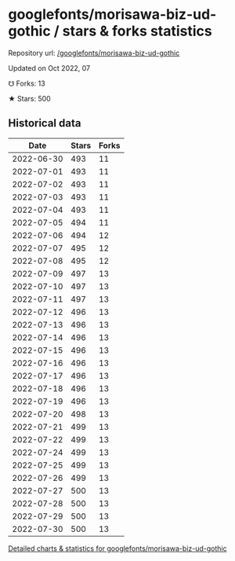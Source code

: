 # googlefonts/morisawa-biz-ud-gothic / stars & forks statistics

Repository url: [/googlefonts/morisawa-biz-ud-gothic](https://github.com/googlefonts/morisawa-biz-ud-gothic)

Updated on Oct 2022, 07

☋ Forks: 13

★ Stars: 500

## Historical data
| Date | Stars | Forks |
|------|-------|-------|
| 2022-06-30 | 493 | 11 | 
| 2022-07-01 | 493 | 11 | 
| 2022-07-02 | 493 | 11 | 
| 2022-07-03 | 493 | 11 | 
| 2022-07-04 | 493 | 11 | 
| 2022-07-05 | 494 | 11 | 
| 2022-07-06 | 494 | 12 | 
| 2022-07-07 | 495 | 12 | 
| 2022-07-08 | 495 | 12 | 
| 2022-07-09 | 497 | 13 | 
| 2022-07-10 | 497 | 13 | 
| 2022-07-11 | 497 | 13 | 
| 2022-07-12 | 496 | 13 | 
| 2022-07-13 | 496 | 13 | 
| 2022-07-14 | 496 | 13 | 
| 2022-07-15 | 496 | 13 | 
| 2022-07-16 | 496 | 13 | 
| 2022-07-17 | 496 | 13 | 
| 2022-07-18 | 496 | 13 | 
| 2022-07-19 | 496 | 13 | 
| 2022-07-20 | 498 | 13 | 
| 2022-07-21 | 499 | 13 | 
| 2022-07-22 | 499 | 13 | 
| 2022-07-24 | 499 | 13 | 
| 2022-07-25 | 499 | 13 | 
| 2022-07-26 | 499 | 13 | 
| 2022-07-27 | 500 | 13 | 
| 2022-07-28 | 500 | 13 | 
| 2022-07-29 | 500 | 13 | 
| 2022-07-30 | 500 | 13 | 


[Detailed charts & statistics for googlefonts/morisawa-biz-ud-gothic](https://reviewgithub.com/rep/googlefonts/morisawa-biz-ud-gothic)
